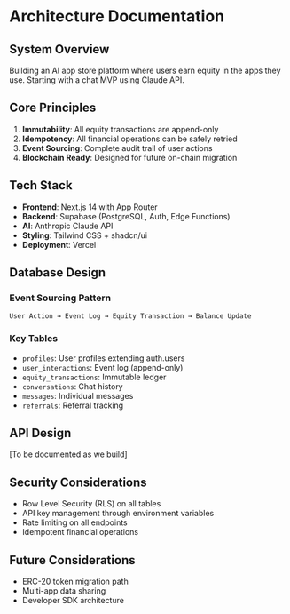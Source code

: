 # Architecture Documentation

## System Overview
Building an AI app store platform where users earn equity in the apps they use. Starting with a chat MVP using Claude API.

## Core Principles
1. **Immutability**: All equity transactions are append-only
2. **Idempotency**: All financial operations can be safely retried
3. **Event Sourcing**: Complete audit trail of user actions
4. **Blockchain Ready**: Designed for future on-chain migration

## Tech Stack
- **Frontend**: Next.js 14 with App Router
- **Backend**: Supabase (PostgreSQL, Auth, Edge Functions)
- **AI**: Anthropic Claude API
- **Styling**: Tailwind CSS + shadcn/ui
- **Deployment**: Vercel

## Database Design

### Event Sourcing Pattern
```
User Action → Event Log → Equity Transaction → Balance Update
```

### Key Tables
- `profiles`: User profiles extending auth.users
- `user_interactions`: Event log (append-only)
- `equity_transactions`: Immutable ledger
- `conversations`: Chat history
- `messages`: Individual messages
- `referrals`: Referral tracking

## API Design
[To be documented as we build]

## Security Considerations
- Row Level Security (RLS) on all tables
- API key management through environment variables
- Rate limiting on all endpoints
- Idempotent financial operations

## Future Considerations
- ERC-20 token migration path
- Multi-app data sharing
- Developer SDK architecture
